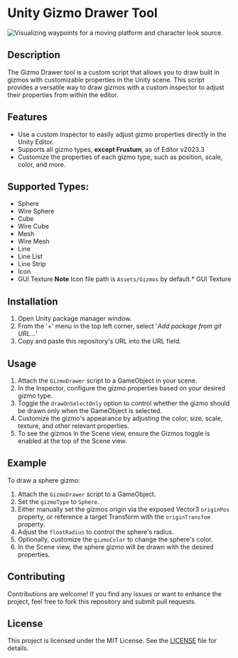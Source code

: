 Unity Gizmo Drawer Tool
==================

![Visualizing waypoints for a moving platform and character look source.](ReadMeImgs/MovingPlatformExample-LineStrip.gif)

Description
-----------

The Gizmo Drawer tool is a custom script that allows you to draw built in gizmos with customizable properties in the Unity scene. This script provides a versatile way to draw gizmos with a custom inspector to adjust their properties from within the editor.


Features
--------
* Use a custom Inspector to easily adjust gizmo properties directly in the Unity Editor.
* Supports all gizmo types, **except Frustum**, as of Editor v2023.3
* Customize the properties of each gizmo type, such as position, scale, color, and more.

## Supported Types:
*   Sphere
*   Wire Sphere
*   Cube
*   Wire Cube
*   Mesh
*   Wire Mesh
*   Line
*   Line List
*   Line Strip
*   Icon
*   GUI Texture
**Note** Icon file path is `Assets/Gizmos` by default.*   GUI Texture

Installation
------------

1.  Open Unity package manager window.
2.  From the '+' menu in the top left corner, select '*Add package from git URL...*'
3.  Copy and paste this repository's URL into the URL field.

Usage
-----
1.  Attach the `GizmoDrawer` script to a GameObject in your scene.
2.  In the Inspector, configure the gizmo properties based on your desired gizmo type.
3.  Toggle the `drawOnSelectOnly` option to control whether the gizmo should be drawn only when the GameObject is selected.
4.  Customize the gizmo's appearance by adjusting the color, size, scale, texture, and other relevant properties.
5.  To see the gizmos in the Scene view, ensure the Gizmos toggle is enabled at the top of the Scene view.

Example
-------
To draw a sphere gizmo:

1.  Attach the `GizmoDrawer` script to a GameObject.
2.  Set the `gizmoType` to `Sphere`.
3.  Either manually set the gizmos origin via the exposed Vector3 `originPos` property, or reference a target Transform with the `originTransfom` property.
4.  Adjust the `floatRadius` to control the sphere's radius.
5.  Optionally, customize the `gizmoColor` to change the sphere's color.
6.  In the Scene view, the sphere gizmo will be drawn with the desired properties.

Contributing
------------

Contributions are welcome! If you find any issues or want to enhance the project, feel free to fork this repository and submit pull requests.

License
-------

This project is licensed under the MIT License. See the [LICENSE](LICENSE) file for details.
